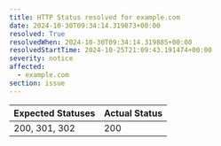 ```yaml
---
title: HTTP Status resolved for example.com
date: 2024-10-30T09:34:14.319873+00:00
resolved: True
resolvedWhen: 2024-10-30T09:34:14.319885+00:00
resolvedStartTime: 2024-10-25T21:09:43.191474+00:00
severity: notice
affected:
  - example.com
section: issue
---
```


| Expected Statuses | Actual Status  |
|-------------------|----------------|
| 200, 301, 302 | 200 |
